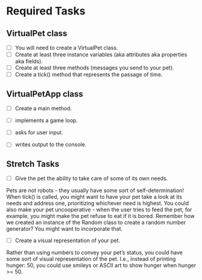 # Required Tasks
## VirtualPet class
- [ ] You will need to create a VirtualPet class.
- [ ] Create at least three instance variables (aka attributes aka properties aka fields).
- [ ] Create at least three methods (messages you send to your pet).
- [ ] Create a tick() method that represents the passage of time.
## VirtualPetApp class
- [ ] Create a main method.
- [ ] implements a game loop.
- [ ] asks for user input.
- [ ] writes output to the console.


## Stretch Tasks
- [ ] Give the pet the ability to take care of some of its own needs.

Pets are not robots - they usually have some sort of self-determination! When tick() is called, you might 
want to have your pet take a look at its needs and address one, prioritizing whichever need is highest. 
You could also make your pet uncooperative - when the user tries to feed the pet, for example, 
you might make the pet refuse to eat if it is bored. Remember how we created an instance of the Random 
class to create a random number generator? You might want to incorporate that.

- [ ] Create a visual representation of your pet.

Rather than using numbers to convey your pet’s status, you could have some sort of visual representation of 
the pet. I.e., instead of printing hunger: 50, you could use smileys or ASCII art to show hunger when 
hunger >= 50.

